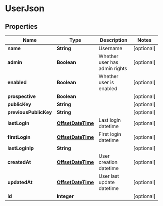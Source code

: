 

# UserJson

## Properties

Name | Type | Description | Notes
------------ | ------------- | ------------- | -------------
**name** | **String** | Username |  [optional]
**admin** | **Boolean** | Whether user has admin rights |  [optional]
**enabled** | **Boolean** | Whether user is enabled |  [optional]
**prospective** | **Boolean** |  |  [optional]
**publicKey** | **String** |  |  [optional]
**previousPublicKey** | **String** |  |  [optional]
**lastLogin** | [**OffsetDateTime**](OffsetDateTime.md) | Last login datetime |  [optional]
**firstLogin** | [**OffsetDateTime**](OffsetDateTime.md) | First login datetime |  [optional]
**lastLoginIp** | **String** |  |  [optional]
**createdAt** | [**OffsetDateTime**](OffsetDateTime.md) | User creation datetime |  [optional]
**updatedAt** | [**OffsetDateTime**](OffsetDateTime.md) | User last update datetime |  [optional]
**id** | **Integer** |  |  [optional]



